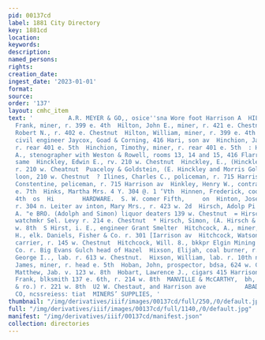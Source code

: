 ```yaml
---
pid: 00137cd
label: 1881 City Directory
key: 1881cd
location: 
keywords: 
description: 
named_persons: 
rights: 
creation_date: 
ingest_date: '2023-01-01'
format: 
source: 
order: '137'
layout: cmhc_item
text: '          A.R. MEYER & GO,, osice''sna Wore foot Harrison A  HIL 160 HOB        Ililton,
  Frank, miner, r. 399 e. 4th  Hilton, John E., miner, r. 421 e. Chestnut  Hilton,
  Robert N., r. 402 e. Chestnut  Hilton, William, miner, r. 399 e. 4th  Hilton, —,
  civil engineer Jaycox, Goad & Corning, 416 Hari, son av  Hinchion, James, miner,
  r. rear 401 e. 5th  Hinchion, Timothy, miner, r. rear 401 e. 5th  : Hinckley, Charles
  A., stenographer with Weston & Rowell, rooms 13, 14 and 15, 416 Flarrison av. r.
  same  Hinckley, Edwin E., rv. 210 w. Chestnut  Hinckley, E., (Hinckley é& Goldstein)
  r. 210 w. Cheatnut  Puaceloy & Goldstein, (E. Hinckley and Morris Goldstein) sa
  loon, 210 w. Chestnut  ? Ilines, Charles C., policeman, r. 715 Harrison av  Hines,
  Constentine, peliceman, r. 715 Harrison av  Hinkley, Henry W., contractor, r. 425
  e. 7th  Hinks, Martha Mrs. 4 Y. 304 @. 1 ‘Vth  Hinnen, Frederick, cook, r. 386 w.
  4th  os  Hi        HARDWARE.  S. W. comer Fifth,     on  Hinton, Joseph, expressman,
  r. 304 n. Leiter av inton, Mary Mrs., r. 423 w. 2d  Hirsch, Adolp Pi  5 HIRSCH.
  A. "e BRO. (Adolph and Simon) liquor deaters 139 w. Chestnut  = Hirsch, Isidore,
  watchmkr Sel. Levy r. 214 e. Chestnut  * Hirsch, Simon, (A. Hirsch & Bro.) r. 221
  w. 8th  S Hirst, i. E., engineer Grant Smelter  Hitchcock, A., miner, r, 5200. 5th  Hitchcock,
  H., elk. Daniels, Fisher & Co. r. 301 [Iarrison av  Hitchcock, Watson J., letter
  carrier, r. 145 w. Chestnut  Hitchcock, Will. 8., bkkpr Elgin Mining and Smelting
  Co. r. Big Evans Gulch head of Hazel  Hixson, Elijah, coal burner, r. 618 w. Chestnut  Hixson,
  George I.., lab. r. 613 w. Chestnut.  Hixson, William, lab. r. 10th nw, cor. Orange  Hoar,
  James, miner, r. head e. 5th  Hoban, John, prospector, bdsa, 624 w. Chestnut  Hoban,
  Matthew, Jab. v. 123 w. 8th  Hobart, Lawrence J., cigars 415 Harrison av. r. same  Hobbs,
  Frank, blksmith 137 e. 6th, r. 214 w. 8th  MANVILLE & McCARTHY,  bh, (AE     sch
  & ro.) r. 221 w. 8th  U2 W. Chestaut, and Harrison ave           ABADIE, E.R. &
  CO, ncssreiess: tiat  MINERS’ SUPPLIES, '
thumbnail: "/img/derivatives/iiif/images/00137cd/full/250,/0/default.jpg"
full: "/img/derivatives/iiif/images/00137cd/full/1140,/0/default.jpg"
manifest: "/img/derivatives/iiif/00137cd/manifest.json"
collection: directories
---
```

